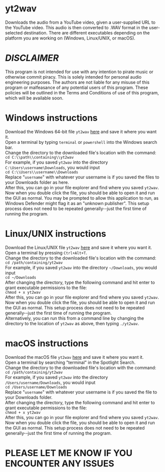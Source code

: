 # yt2wav
Downloads the audio from a YouTube video, given a user-supplied URL to the YouTube video. This audio is then converted to .WAV format in the user-selected destination. There are different executables depending on the platform you are working on (Windows, Linux/UNIX, or macOS).
# *DISCLAIMER*
This program is not intended for use with any intention to pirate music or otherwise commit piracy. This is solely intended for personal audio engineering purposes. The authors are not liable for any misuse of this program or malfeasance of any potential users of this program. These policies will be outlined in the Terms and Conditions of use of this program, which will be available soon.
# Windows instructions
Download the Windows 64-bit file <code>yt2wav</code> [here](https://github.com/Dmartinez-96/yt2wav/tree/main/Windows_64bit/Win64_exe) and save it where you want it.  
Open a terminal by typing <code>terminal</code> or <code>powershell</code> into the Windows search bar.  
Change the directory to the downloaded file's location with the command:  
  <code>cd C:\\\\path\\\\containing\\\\yt2wav</code>  
For example, if you saved <code>yt2wav</code> into the directory <code>C:\\Users\\username\\Downloads</code>, you would input  
  <code>cd C:\\\\Users\\\\username\\\\Downloads</code>  
Replace "<code>username</code>" with whatever your username is if you saved the files to your Downloads folder as here.  
After this, you can go in your file explorer and find where you saved <code>yt2wav</code>. Now when you double click the file, you should be able to open it and run the GUI as normal. You may be prompted to allow this application to run, as Windows Defender might flag it as an "unknown publisher". This setup process does not need to be repeated generally--just the first time of running the program.
# Linux/UNIX instructions
Download the Linux/UNIX file <code>yt2wav</code> [here](https://github.com/Dmartinez-96/yt2wav/tree/main/Linux/Linux_exe) and save it where you want it.  
Open a terminal by pressing <code>Ctrl+Alt+T</code>.  
Change the directory to the downloaded file's location with the command:  
  <code>cd /path/containing/yt2wav</code>  
For example, if you saved <code>yt2wav</code> into the directory <code>~/Downloads</code>, you would input  
  <code>cd ~/Downloads</code>  
After changing the directory, type the following command and hit enter to grant executable permissions to the file:  
  <code>chmod + x yt2wav</code>  
After this, you can go in your file explorer and find where you saved <code>yt2wav</code>. Now when you double click the file, you should be able to open it and run the GUI as normal. This setup process does not need to be repeated generally--just the first time of running the program.  
Alternatively, you can run this from a command line by changing the directory to the location of <code>yt2wav</code> as above, then typing <code>./yt2wav</code>.
# macOS instructions
Download the macOS file <code>yt2wav</code> [here](https://github.com/Dmartinez-96/yt2wav/blob/main/macOS/macOS_exe/yt2wav) and save it where you want it.  
Open a terminal by searching "terminal" in the Spotlight Search.  
Change the directory to the downloaded file's location with the command:  
  <code>cd /path/containing/yt2wav</code>  
For example, if you saved <code>yt2wav</code> into the directory <code>/Users/username/Downloads</code>, you would input  
  <code>cd /Users/username/Downloads</code>  
Replace "<code>username</code>" with whatever your username is if you saved the file to your Downloads folder.  
After changing the directory, type the following command and hit enter to grant executable permissions to the file:  
  <code>chmod + x yt2wav</code>  
After this, you can go in your file explorer and find where you saved <code>yt2wav</code>. Now when you double click the file, you should be able to open it and run the GUI as normal. This setup process does not need to be repeated generally--just the first time of running the program.  

# PLEASE LET ME KNOW IF YOU ENCOUNTER ANY ISSUES
